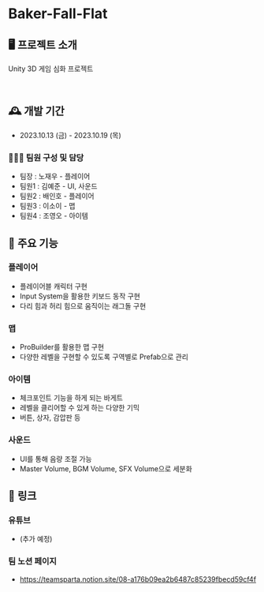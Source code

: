 # Baker-Fall-Flat

## 🖥️ 프로젝트 소개
Unity 3D 게임 심화 프로젝트

<br> 

## 🕰️ 개발 기간 
* 2023.10.13 (금) - 2023.10.19 (목)

### 🧑‍🤝‍🧑 팀원 구성 및 담당
- 팀장 : 노재우 - 플레이어
- 팀원1 : 김예준 - UI, 사운드
- 팀원2 : 배인호 - 플레이어
- 팀원3 : 이소이 - 맵
- 팀원4 : 조영오 - 아이템

## 📌 주요 기능 

### 플레이어
* 플레이어블 캐릭터 구현
* Input System을 활용한 키보드 동작 구현
* 다리 힘과 허리 힘으로 움직이는 래그돌 구현

### 맵
* ProBuilder를 활용한 맵 구현
* 다양한 레벨을 구현할 수 있도록 구역별로 Prefab으로 관리
  
### 아이템
* 체크포인트 기능을 하게 되는 바게트
* 레벨을 클리어할 수 있게 하는 다양한 기믹
* 버튼, 상자, 감압판 등

### 사운드
* UI를 통해 음량 조절 가능
* Master Volume, BGM Volume, SFX Volume으로 세분화

## 📌 링크 

### 유튜브 
- (추가 예정)
  
### 팀 노션 페이지 
- https://teamsparta.notion.site/08-a176b09ea2b6487c85239fbecd59cf4f
